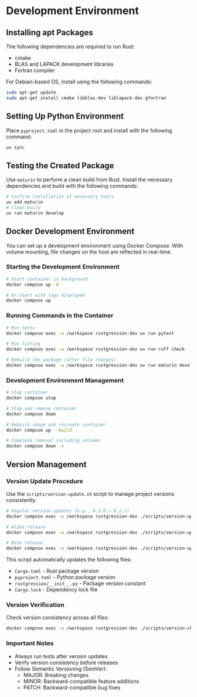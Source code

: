 # Development Environment

## Installing apt Packages

The following dependencies are required to run Rust:

- cmake
- BLAS and LAPACK development libraries
- Fortran compiler

For Debian-based OS, install using the following commands:

```bash
sudo apt-get update
sudo apt-get install cmake libblas-dev liblapack-dev gfortran
```

## Setting Up Python Environment

Place `pyproject.toml` in the project root and install with the following command:

```bash
uv sync
```

## Testing the Created Package

Use `maturin` to perform a clean build from Rust. Install the necessary dependencies and build with the following commands:

```bash
# Confirm installation of necessary tools
uv add maturin
# Clean build
uv run maturin develop
```

## Docker Development Environment

You can set up a development environment using Docker Compose. With volume mounting, file changes on the host are reflected in real-time.

### Starting the Development Environment

```bash
# Start container in background
docker compose up -d

# Or start with logs displayed
docker compose up
```

### Running Commands in the Container

```bash
# Run tests
docker compose exec -w /workspace rustgression-dev uv run pytest

# Run linting
docker compose exec -w /workspace rustgression-dev uv run ruff check

# Rebuild the package (after file changes)
docker compose exec -w /workspace rustgression-dev uv run maturin develop
```

### Development Environment Management

```bash
# Stop container
docker compose stop

# Stop and remove container
docker compose down

# Rebuild image and recreate container
docker compose up --build

# Complete removal including volumes
docker compose down -v
```

## Version Management

### Version Update Procedure

Use the `scripts/version-update.sh` script to manage project versions consistently.

```bash
# Regular version updates (e.g., 0.2.0 → 0.2.1)
docker compose exec -w /workspace rustgression-dev ./scripts/version-update.sh 0.2.1

# Alpha release
docker compose exec -w /workspace rustgression-dev ./scripts/version-update.sh 0.3.0-alpha.1

# Beta release  
docker compose exec -w /workspace rustgression-dev ./scripts/version-update.sh 0.3.0-beta.1
```

This script automatically updates the following files:

- `Cargo.toml` - Rust package version
- `pyproject.toml` - Python package version
- `rustgression/__init__.py` - Package version constant
- `Cargo.lock` - Dependency lock file

### Version Verification

Check version consistency across all files:

```bash
docker compose exec -w /workspace rustgression-dev ./scripts/version-check.sh 0.2.1
```

### Important Notes

- Always run tests after version updates
- Verify version consistency before releases
- Follow Semantic Versioning (SemVer):
  - MAJOR: Breaking changes
  - MINOR: Backward-compatible feature additions
  - PATCH: Backward-compatible bug fixes
